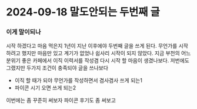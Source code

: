 # 2024-09-18 말도안되는 두번째 글


### 이게 말이되나
시작 하겠다고 마음 먹은지 1년이 지난 이후에야 두번째 글을 쓰게 된다.
무언가를 시작 하려고 했지만 마음만 있고 계기가 없었나 쉽사리 시작이 되지 않았다.
지금 부천의 어느 분위기 좋은 카페에서 이직 이력서를 작성겸 다시 시작 할 마음이 생겼나보다.
저번에도 그랬지만 두가지 조건이 충족되야 글을 쓰나보다
- 이직 할 때가 되야 무언가를 작성하면서 겸사겸사 쓰게 되는1
- 파이콘 시기 오면 쓰게 되는2

이번에는 좀 꾸준히 써보자
파이콘 후기도 좀 써보고